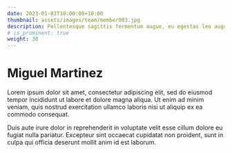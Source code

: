 ```yaml
---
date: 2023-01-01T10:00:00+10:00
thumbnail: assets/images/team/member003.jpg
description: Pellentesque sagittis fermentum augue, eu egestas leo augue.
# is_prominent: true
weight: 30
---
```


# Miguel Martinez

Lorem ipsum dolor sit amet, consectetur adipiscing elit, sed do eiusmod tempor incididunt ut labore et dolore magna aliqua. Ut enim ad minim veniam, quis nostrud exercitation ullamco laboris nisi ut aliquip ex ea commodo consequat.

Duis aute irure dolor in reprehenderit in voluptate velit esse cillum dolore eu fugiat nulla pariatur. Excepteur sint occaecat cupidatat non proident, sunt in culpa qui officia deserunt mollit anim id est laborum.
